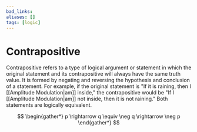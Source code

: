 ```yaml
---
bad_links: 
aliases: []
tags: [logic]
---
```

# Contrapositive

Contrapositive refers to a type of logical argument or statement in which the original statement and its contrapositive will always have the same truth value. It is formed by negating and reversing the hypothesis and conclusion of a statement. For example, if the original statement is "If it is raining, then I [[Amplitude Modulation|am]] inside," the contrapositive would be "If I [[Amplitude Modulation|am]] not inside, then it is not raining." Both statements are logically equivalent.

$$
\begin{gather*} 
p \rightarrow q \equiv \neg q \rightarrow \neg p
\end{gather*}
$$